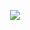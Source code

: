 

<div align="center">

[![](https://github-readme-stats.vercel.app/api?username=jinzita-lx&count_private=true&theme=tokyonight&show_icons=true)](https://github.com/anuraghazra/github-readme-stats)
  
</div>



